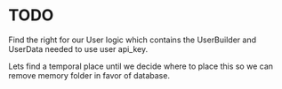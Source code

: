 # TODO
Find the right for our User logic which contains the UserBuilder and UserData needed to use user api_key.

Lets find a temporal place until we decide where to place this so we can remove memory folder in favor of database.